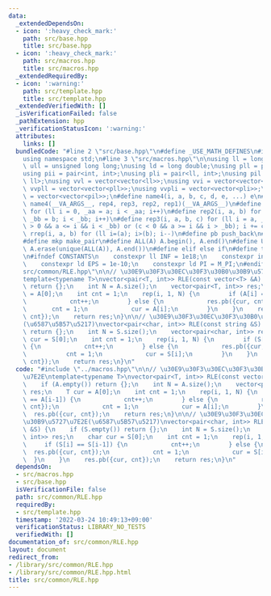 ```yaml
---
data:
  _extendedDependsOn:
  - icon: ':heavy_check_mark:'
    path: src/base.hpp
    title: src/base.hpp
  - icon: ':heavy_check_mark:'
    path: src/macros.hpp
    title: src/macros.hpp
  _extendedRequiredBy:
  - icon: ':warning:'
    path: src/template.hpp
    title: src/template.hpp
  _extendedVerifiedWith: []
  _isVerificationFailed: false
  _pathExtension: hpp
  _verificationStatusIcon: ':warning:'
  attributes:
    links: []
  bundledCode: "#line 2 \"src/base.hpp\"\n#define _USE_MATH_DEFINES\n#include <bits/stdc++.h>\n\
    using namespace std;\n#line 3 \"src/macros.hpp\"\n\nusing ll = long long;\nusing\
    \ ull = unsigned long long;\nusing ld = long double;\nusing pll = pair<ll, ll>;\n\
    using pii = pair<int, int>;\nusing pli = pair<ll, int>;\nusing pil = pair<int,\
    \ ll>;\nusing vvl = vector<vector<ll>>;\nusing vvi = vector<vector<int>>;\nusing\
    \ vvpll = vector<vector<pll>>;\nusing vvpli = vector<vector<pli>>;\nusing vvpil\
    \ = vector<vector<pil>>;\n#define name4(i, a, b, c, d, e, ...) e\n#define rep(...)\
    \ name4(__VA_ARGS__, rep4, rep3, rep2, rep1)(__VA_ARGS__)\n#define rep1(i, a)\
    \ for (ll i = 0, _aa = a; i < _aa; i++)\n#define rep2(i, a, b) for (ll i = a,\
    \ _bb = b; i < _bb; i++)\n#define rep3(i, a, b, c) for (ll i = a, _bb = b; (c\
    \ > 0 && a <= i && i < _bb) or (c < 0 && a >= i && i > _bb); i += c)\n#define\
    \ rrep(i, a, b) for (ll i=(a); i>(b); i--)\n#define pb push_back\n#define eb emplace_back\n\
    #define mkp make_pair\n#define ALL(A) A.begin(), A.end()\n#define UNIQUE(A) sort(ALL(A)),\
    \ A.erase(unique(ALL(A)), A.end())\n#define elif else if\n#define tostr to_string\n\
    \n#ifndef CONSTANTS\n    constexpr ll INF = 1e18;\n    constexpr int MOD = 1000000007;\n\
    \    constexpr ld EPS = 1e-10;\n    constexpr ld PI = M_PI;\n#endif\n#line 2 \"\
    src/common/RLE.hpp\"\n\n// \u30E9\u30F3\u30EC\u30F3\u30B0\u30B9\u5727\u7E2E\n\
    template<typename T>\nvector<pair<T, int>> RLE(const vector<T> &A) {\n    if (A.empty())\
    \ return {};\n    int N = A.size();\n    vector<pair<T, int>> res;\n    T cur\
    \ = A[0];\n    int cnt = 1;\n    rep(i, 1, N) {\n        if (A[i] == A[i-1]) {\n\
    \            cnt++;\n        } else {\n            res.pb({cur, cnt});\n     \
    \       cnt = 1;\n            cur = A[i];\n        }\n    }\n    res.pb({cur,\
    \ cnt});\n    return res;\n}\n\n// \u30E9\u30F3\u30EC\u30F3\u30B0\u30B9\u5727\u7E2E\
    (\u6587\u5B57\u5217)\nvector<pair<char, int>> RLE(const string &S) {\n    if (S.empty())\
    \ return {};\n    int N = S.size();\n    vector<pair<char, int>> res;\n    char\
    \ cur = S[0];\n    int cnt = 1;\n    rep(i, 1, N) {\n        if (S[i] == S[i-1])\
    \ {\n            cnt++;\n        } else {\n            res.pb({cur, cnt});\n \
    \           cnt = 1;\n            cur = S[i];\n        }\n    }\n    res.pb({cur,\
    \ cnt});\n    return res;\n}\n"
  code: "#include \"../macros.hpp\"\n\n// \u30E9\u30F3\u30EC\u30F3\u30B0\u30B9\u5727\
    \u7E2E\ntemplate<typename T>\nvector<pair<T, int>> RLE(const vector<T> &A) {\n\
    \    if (A.empty()) return {};\n    int N = A.size();\n    vector<pair<T, int>>\
    \ res;\n    T cur = A[0];\n    int cnt = 1;\n    rep(i, 1, N) {\n        if (A[i]\
    \ == A[i-1]) {\n            cnt++;\n        } else {\n            res.pb({cur,\
    \ cnt});\n            cnt = 1;\n            cur = A[i];\n        }\n    }\n  \
    \  res.pb({cur, cnt});\n    return res;\n}\n\n// \u30E9\u30F3\u30EC\u30F3\u30B0\
    \u30B9\u5727\u7E2E(\u6587\u5B57\u5217)\nvector<pair<char, int>> RLE(const string\
    \ &S) {\n    if (S.empty()) return {};\n    int N = S.size();\n    vector<pair<char,\
    \ int>> res;\n    char cur = S[0];\n    int cnt = 1;\n    rep(i, 1, N) {\n   \
    \     if (S[i] == S[i-1]) {\n            cnt++;\n        } else {\n          \
    \  res.pb({cur, cnt});\n            cnt = 1;\n            cur = S[i];\n      \
    \  }\n    }\n    res.pb({cur, cnt});\n    return res;\n}\n"
  dependsOn:
  - src/macros.hpp
  - src/base.hpp
  isVerificationFile: false
  path: src/common/RLE.hpp
  requiredBy:
  - src/template.hpp
  timestamp: '2022-03-24 10:49:13+09:00'
  verificationStatus: LIBRARY_NO_TESTS
  verifiedWith: []
documentation_of: src/common/RLE.hpp
layout: document
redirect_from:
- /library/src/common/RLE.hpp
- /library/src/common/RLE.hpp.html
title: src/common/RLE.hpp
---
```

